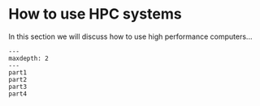 # How to use HPC systems

In this section we will discuss how to use high performance computers...


```{toctree}
---
maxdepth: 2
---
part1
part2
part3
part4
```